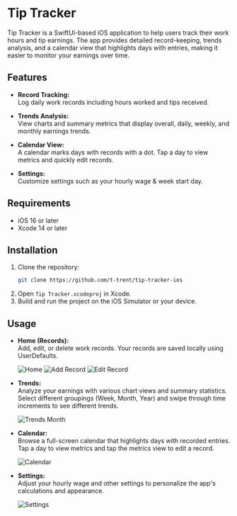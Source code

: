 # Tip Tracker

Tip Tracker is a SwiftUI-based iOS application to help users track their work hours and tip earnings. The app provides detailed record-keeping, trends analysis, and a calendar view that highlights days with entries, making it easier to monitor your earnings over time.

## Features

- **Record Tracking:**  
  Log daily work records including hours worked and tips received.

- **Trends Analysis:**  
  View charts and summary metrics that display overall, daily, weekly, and monthly earnings trends.

- **Calendar View:**  
  A calendar marks days with records with a dot. Tap a day to view metrics and quickly edit records.

- **Settings:**  
  Customize settings such as your hourly wage & week start day.

## Requirements

- iOS 16 or later  
- Xcode 14 or later

## Installation

1. Clone the repository:
   ```bash
   git clone https://github.com/t-trent/tip-tracker-ios
   ```
2. Open `Tip Tracker.xcodeproj` in Xcode.
3. Build and run the project on the iOS Simulator or your device.

## Usage

- **Home (Records):**  
  Add, edit, or delete work records. Your records are saved locally using UserDefaults.

  ![Home](https://github.com/t-trent/tip-tracker-ios/blob/main/Tip%20Tracker/Preview%20Content/Screenshots/Home.png)
  ![Add Record](https://github.com/t-trent/tip-tracker-ios/blob/main/Tip%20Tracker/Preview%20Content/Screenshots/Add%20Record.png)
  ![Edit Record](https://github.com/t-trent/tip-tracker-ios/blob/main/Tip%20Tracker/Preview%20Content/Screenshots/Edit%20Record.png)

- **Trends:**  
  Analyze your earnings with various chart views and summary statistics.  
  Select different groupings (Week, Month, Year) and swipe through time increments to see different trends. 
  
  ![Trends Month](https://github.com/t-trent/tip-tracker-ios/blob/main/Tip%20Tracker/Preview%20Content/Screenshots/Trends%20Month.png)

- **Calendar:**  
  Browse a full-screen calendar that highlights days with recorded entries.  
  Tap a day to view metrics and tap the metrics view to edit a record.
  
  ![Calendar](https://github.com/t-trent/tip-tracker-ios/blob/main/Tip%20Tracker/Preview%20Content/Screenshots/Calendar.png)

- **Settings:**  
  Adjust your hourly wage and other settings to personalize the app's calculations and appearance.
  
  ![Settings](https://github.com/t-trent/tip-tracker-ios/blob/main/Tip%20Tracker/Preview%20Content/Screenshots/Settings.png)
